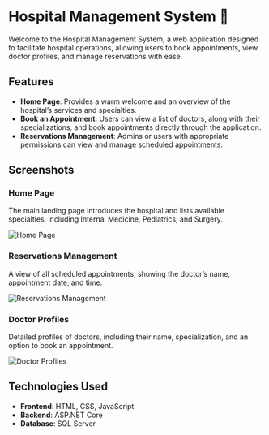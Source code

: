 # Hospital Management System 🏥

Welcome to the Hospital Management System, a web application designed to facilitate hospital operations, allowing users to book appointments, view doctor profiles, and manage reservations with ease.

## Features

- **Home Page**: Provides a warm welcome and an overview of the hospital’s services and specialties.
- **Book an Appointment**: Users can view a list of doctors, along with their specializations, and book appointments directly through the application.
- **Reservations Management**: Admins or users with appropriate permissions can view and manage scheduled appointments.

## Screenshots

### Home Page
The main landing page introduces the hospital and lists available specialties, including Internal Medicine, Pediatrics, and Surgery.

![Home Page](./images//Hospital-Management-System/blob/main/images/Hospital1.png)

### Reservations Management
A view of all scheduled appointments, showing the doctor’s name, appointment date, and time.

![Reservations Management](./screenshots/hospital3.png)

### Doctor Profiles
Detailed profiles of doctors, including their name, specialization, and an option to book an appointment.

![Doctor Profiles](./screenshots/Hospital21.png)

## Technologies Used

- **Frontend**: HTML, CSS, JavaScript
- **Backend**: ASP.NET Core
- **Database**: SQL Server




